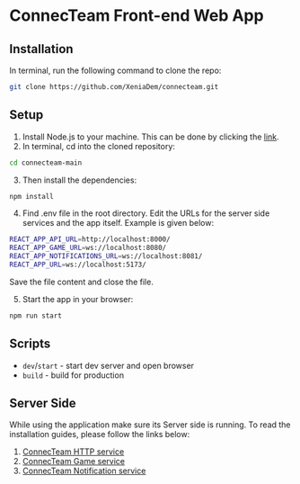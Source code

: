 # ConnecTeam Front-end Web App

## Installation

In terminal, run the following command to clone the repo:

```sh
git clone https://github.com/XeniaDem/connecteam.git
```

## Setup
1. Install Node.js to your machine. This can be done by clicking the [link](https://nodejs.org/en).
2. In terminal, cd into the cloned repository:
```sh
cd connecteam-main
```
3. Then install the dependencies:
```sh
npm install
```
4. Find .env file in the root directory. Edit the URLs for the server side services and the app itself. Example is given below:
```sh
REACT_APP_API_URL=http://localhost:8000/
REACT_APP_GAME_URL=ws://localhost:8080/
REACT_APP_NOTIFICATIONS_URL=ws://localhost:8081/
REACT_APP_URL=ws://localhost:5173/
```
Save the file content and close the file.

5. Start the app in your browser:
```sh
npm run start
```

## Scripts

- `dev`/`start` - start dev server and open browser
- `build` - build for production

## Server Side

While using the application make sure its Server side is running. To read the installation guides, please follow the links below:
1. [ConnecTeam HTTP service](https://github.com/alkmnd/ConnectTeam)
2. [ConnecTeam Game service](https://github.com/alkmnd/GameService)
3. [ConnecTeam Notification service](https://github.com/alkmnd/NotificationService)


